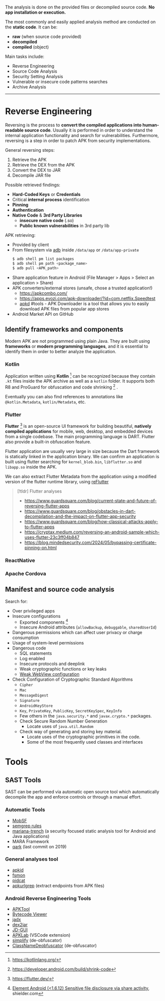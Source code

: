 The analysis is done on the provided files or decompiled source code. **No app installation or execution.**

The most commonly and easily applied analysis method are conducted on the **static code**. It can be:
- **raw** (when source code provided)
- **decompiled**
- **compiled** (object)

Main tasks include:
- Reverse Engineering
- Source Code Analysis
- Security Setting Analysis
- Vulnerable or insecure code patterns searches
- Archive Analysis

---

# Reverse Engineering

Reversing is the process to **convert the compiled applications into human-readable source code**. Usually it is performed in order to understand the internal application functionality and search for vulnerabilities. Furthermore, reversing is a step in order to patch APK from security implementations.

General reversing steps:
1. Retrieve the APK
2. Retrieve the DEX from the APK
3. Convert the DEX to JAR
4. Decompile JAR file

Possible retrieved findings:
- **Hard-Coded Keys** or **Credentials**
- Critical **internal process** identification
- **Pinning**
- **Authentication**
- **Native Code** & **3rd Party Libraries**
    - **insecure native code** (.so)
    - **Public known vulnerabilities** in 3rd party lib

APK retrieving:
- Provided by client
- From filesystem via [adb](../Tools/adb.md) inside `/data/app` or `/data/app-private` 
	```bash
	$ adb shell pm list packages  
	$ adb shell pm path <package_name>
	$ adb pull <APK_path>
	```
- Share application feature in Android (File Manager > Apps > Select an application > Share)
- APK converters/external stores (unsafe, chose a trusted application!)
	- https://apkcombo.com/
	- https://apps.evozi.com/apk-downloader/?id=com.netflix.Speedtest
	- [apkd](../../Readwise/Articles/httpsgithub.comkiber-io%20-%20GitHub%20-%20kiber-ioapkd%20APK%20downloader%20from%20few%20sources.md) #tools - APK Downloader is a tool that allows you to easily download APK files from popular app stores
- Android Market API on GitHub

## Identify frameworks and components
Modern APK are not programmed using plain Java. They are built using **frameworks** or **modern programming languages**, and it is essential to identify them in order to better analyze the application.

### Kotlin

Application written using **Kotlin** [^kotlin] can be recognized because they contain `.kt` files inside the APK archive as well as a `kotlin` folder. It supports both R8 and ProGuard for obfuscation and code shrinking [^kotlin-obf] . 

[^kotlin]: https://kotlinlang.org/
[^kotlin-obf]: https://developer.android.com/build/shrink-code

Eventually you can also find references to annotations like `@kotlin.Metadata`, `kotlin/Metadata`, etc.


### Flutter

**Flutter** [^flutter] is an open-source UI framework for building beautiful, **natively compiled applications** for mobile, web, desktop, and embedded devices from a single codebase. The main programming language is DART. Flutter also provide a built-in obfuscation feature.

[^flutter]: https://flutter.dev/

Flutter application are usually very large in size because the Dart framework is statically linked in the application binary. We can confirm an application is built using flutter searching for `kernel_blob.bin`, `libflutter.so` and `libapp.so` inside the APK. 

We can also extract Flutter Metadata from the application using a modified version of the flutter runtime library, using [reFlutter](https://github.com/Impact-I/reFlutter)

>[!tldr] Flutter analyses
>- https://www.guardsquare.com/blog/current-state-and-future-of-reversing-flutter-apps
>- https://www.guardsquare.com/blog/obstacles-in-dart-decompilation-and-the-impact-on-flutter-app-security
>- https://www.guardsquare.com/blog/how-classical-attacks-apply-to-flutter-apps
>- https://cryptax.medium.com/reversing-an-android-sample-which-uses-flutter-23c3ff04b847
>- https://blog.mindedsecurity.com/2024/05/bypassing-certificate-pinning-on.html

### ReactNative

### Apache Cordova

## Manifest and source code analysis

Search for:
- Over privileged apps
- Insecure configurations
    - Exported components [^element-android-cve]
    - Insecure Android attributes (`allowBackup`, `debuggable`, `sharedUserId`)
- Dangerous permissions which can affect user privacy or charge consumption
- Usage of system-level permissions
- Dangerous code
    - SQL statements
    - Log enabled
    - Insecure protocols and deeplink
    - Weak cryptographic functions or key leaks
    - [Weak WebView configuration](Dynamic%20application%20security%20testing%20(DAST).md#WebView%20attacks%20[%20web-view-attacks])
- Check Configuration of Cryptographic Standard Algorithms
    - `Cipher`
    - `Mac`
    - `MessageDigest`
    - `Signature`
    - `AndroidKeyStore`
    - `Key`, `PrivateKey`, `PublicKey`, `SecretKeySpec`, `KeyInfo`
    - Few others in the `java.security.*` and `javax.crypto.*` packages.
    - Check Secure Random Number Generation
        - Locate uses of `java.util.Random`
    - Check way of generating and storing key material.
        - Locate uses of the cryptographic primitives in the code.
        - Some of the most frequently used classes and interfaces

[^element-android-cve]: [Element Android (<1.6.12) Sensitive file disclosure via share activity](https://www.shielder.com/advisories/element-android-sensitive-file-disclosure/), shielder.com

# Tools

## SAST Tools

SAST can be performed via automatic open source tool which automatically decompile the app and enforce controls or through a manual effort.

### Automatic Tools
- [MobSF](../Tools/MobSF.md)
- [semgrep rules](https://github.com/mindedsecurity/semgrep-rules-android-security/tree/main/rules)
- [mariana-trench](https://github.com/facebook/mariana-trench) (a security focused static analysis tool for Android and Java applications)
- MARA Framework
- [qark](../Tools/qark.md) (last commit on 2019)

### General analyses tool

- [apkid](../Tools/apkid.md)
- [fsmon](https://github.com/nowsecure/fsmon)
- [pidcat](https://github.com/JakeWharton/pidcat)
- [apkurlgrep](https://github.com/ndelphit/apkurlgrep) (extract endpoints from APK files)

### Android Reverse Engineering Tools
- [APKTool](../Tools/APKTool.md)
- [Bytecode Viewer](../Tools/Bytecode%20Viewer.md)
- [jadx](../Tools/jadx.md)
- [dex2jar](../Tools/dex2jar.md)
- [JD-GUI](../Tools/JD-GUI.md)
- [APKLab](https://github.com/APKLab/APKLab) (VSCode extension)
- [simplify](../Tools/simplify.md) (de-obfuscator)
- [ClassNameDeobfuscator](https://github.com/HamiltonianCycle/ClassNameDeobfuscator) (de-obfuscator)

